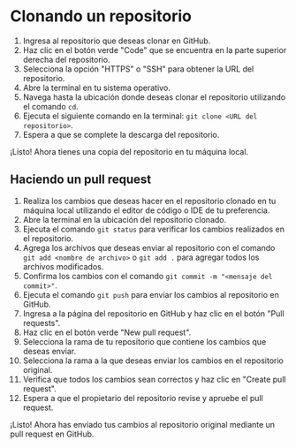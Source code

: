# Clonando un repositorio

1. Ingresa al repositorio que deseas clonar en GitHub.
2. Haz clic en el botón verde "Code" que se encuentra en la parte superior derecha del repositorio.
3. Selecciona la opción "HTTPS" o "SSH" para obtener la URL del repositorio.
4. Abre la terminal en tu sistema operativo.
5. Navega hasta la ubicación donde deseas clonar el repositorio utilizando el comando `cd`.
6. Ejecuta el siguiente comando en la terminal: `git clone <URL del repositorio>`.
7. Espera a que se complete la descarga del repositorio.

¡Listo! Ahora tienes una copia del repositorio en tu máquina local.

## Haciendo un pull request

1. Realiza los cambios que deseas hacer en el repositorio clonado en tu máquina local utilizando el editor de código o IDE de tu preferencia.
2. Abre la terminal en la ubicación del repositorio clonado.
3. Ejecuta el comando `git status` para verificar los cambios realizados en el repositorio.
4. Agrega los archivos que deseas enviar al repositorio con el comando `git add <nombre de archivo>` o `git add .` para agregar todos los archivos modificados.
5. Confirma los cambios con el comando `git commit -m "<mensaje del commit>"`.
6. Ejecuta el comando `git push` para enviar los cambios al repositorio en GitHub.
7. Ingresa a la página del repositorio en GitHub y haz clic en el botón "Pull requests".
8. Haz clic en el botón verde "New pull request".
9. Selecciona la rama de tu repositorio que contiene los cambios que deseas enviar.
10. Selecciona la rama a la que deseas enviar los cambios en el repositorio original.
11. Verifica que todos los cambios sean correctos y haz clic en "Create pull request".
12. Espera a que el propietario del repositorio revise y apruebe el pull request.

¡Listo! Ahora has enviado tus cambios al repositorio original mediante un pull request en GitHub.
